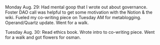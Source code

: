 Monday Aug. 29: Had mental goop that I wrote out about governance. Foster DAO call was helpful to get some motivation with the Notion & the wiki. Fueled my co-writing piece on Tuesday AM for metablogging.  Operand/Quartz update. Went for a walk. 

Tuesday Aug. 30: Read ethics book. Wrote intro to co-writing piece. Went for a walk and got flowers for osman. 

